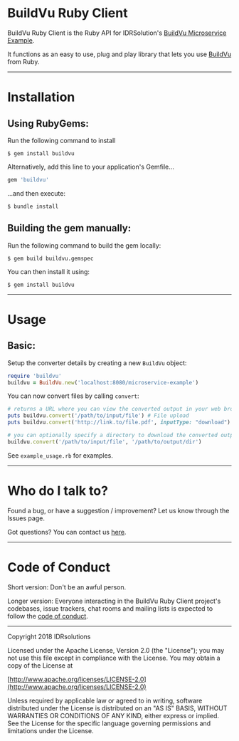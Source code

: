# BuildVu Ruby Client #

BuildVu Ruby Client is the Ruby API for IDRSolution's [BuildVu Microservice Example](https://github.com/idrsolutions/buildvu-microservice-example).

It functions as an easy to use, plug and play library that lets you use [BuildVu](https://www.idrsolutions.com/buildvu/) from Ruby.

-----

# Installation #

## Using RubyGems: ##

Run the following command to install

    $ gem install buildvu

Alternatively, add this line to your application's Gemfile...

```ruby
gem 'buildvu'
```

...and then execute:

    $ bundle install

## Building the gem manually: ##

Run the following command to build the gem locally:

    $ gem build buildvu.gemspec

You can then install it using:

    $ gem install buildvu  

-----

# Usage #

## Basic: #

Setup the converter details by creating a new `BuildVu` object:
```ruby
require 'buildvu'
buildvu = BuildVu.new('localhost:8080/microservice-example')
```

You can now convert files by calling `convert`:
```ruby
# returns a URL where you can view the converted output in your web browser
puts buildvu.convert('/path/to/input/file') # File upload
puts buildvu.convert('http://link.to/file.pdf', inputType: "download") # Send url pointing to file to server.

# you can optionally specify a directory to download the converted output to
buildvu.convert('/path/to/input/file', '/path/to/output/dir')
```

See `example_usage.rb` for examples.

-----

# Who do I talk to? #

Found a bug, or have a suggestion / improvement? Let us know through the Issues page.

Got questions? You can contact us [here](https://idrsolutions.zendesk.com/hc/en-us/requests/new).

-----

# Code of Conduct #

Short version: Don't be an awful person.

Longer version: Everyone interacting in the BuildVu Ruby Client project's codebases, issue trackers, chat rooms and mailing lists is expected to follow the [code of conduct](CODE_OF_CONDUCT.md).  

-----
Copyright 2018 IDRsolutions

Licensed under the Apache License, Version 2.0 (the "License");
you may not use this file except in compliance with the License.
You may obtain a copy of the License at

[http://www.apache.org/licenses/LICENSE-2.0](http://www.apache.org/licenses/LICENSE-2.0)

Unless required by applicable law or agreed to in writing, software
distributed under the License is distributed on an "AS IS" BASIS,
WITHOUT WARRANTIES OR CONDITIONS OF ANY KIND, either express or implied.
See the License for the specific language governing permissions and
limitations under the License.
